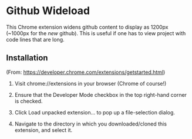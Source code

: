 Github Wideload
===============

This Chrome extension widens github content to display as 1200px (~1000px for the *new* github).  This is useful if one has to view project with code lines that are long.


Installation
------------

(From: https://developer.chrome.com/extensions/getstarted.html)

1. Visit chrome://extensions in your browser (Chrome of course!)

2. Ensure that the Developer Mode checkbox in the top right-hand corner is checked.

3. Click Load unpacked extension… to pop up a file-selection dialog.

4. Navigate to the directory in which you downloaded/cloned this extension, and select it.

